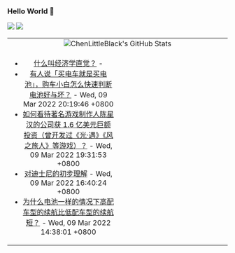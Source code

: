 ### Hello World 👋

[![](https://img.shields.io/badge/@ChenLittleBlack-1a6c81?style=flat&logo=java&logoColor=1a6c81&label=Java&colorA=ffffff)](https://www.java.com/)
[![](https://img.shields.io/badge/@ChenLittleBlack-41b883?style=flat&logo=vuedotjs&logoColor=41b883&label=Vue&colorA=ffffff)](https://cn.vuejs.org/)

<table>
<tr>
<td colspan="2" style="text-align: center;">
<img alt="ChenLittleBlack's GitHub Stats" src="https://github-readme-stats.vercel.app/api?username=ChenLittleBlack&show_icons=true&icon_color=CE1D2D&text_color=718096&bg_color=ffffff&hide_title=true" />
</td>
</tr>
<tr>
<td align="center" valign="middle">

<!-- START_SECTION:blog -->
* <a href='http://www.zhihu.com/question/399498141/answer/1281349035?utm_campaign=rss&utm_medium=rss&utm_source=rss&utm_content=title' target='_blank'>什么叫经济学直觉？</a> - 
* <a href='http://www.zhihu.com/question/520427167/answer/2381765753?utm_campaign=rss&utm_medium=rss&utm_source=rss&utm_content=title' target='_blank'>有人说「买电车就是买电池」，购车小白怎么快速判断电池好与坏？</a> - Wed, 09 Mar 2022 20:19:46 +0800
* <a href='http://www.zhihu.com/question/519952913/answer/2381704343?utm_campaign=rss&utm_medium=rss&utm_source=rss&utm_content=title' target='_blank'>如何看待著名游戏制作人陈星汉的公司获 1.6 亿美元巨额投资（曾开发过《光·遇》《风之旅人》等游戏）？</a> - Wed, 09 Mar 2022 19:31:53 +0800
* <a href='http://zhuanlan.zhihu.com/p/475390287?utm_campaign=rss&utm_medium=rss&utm_source=rss&utm_content=title' target='_blank'>对迪士尼的初步理解</a> - Wed, 09 Mar 2022 16:40:24 +0800
* <a href='http://www.zhihu.com/question/520434238/answer/2381230656?utm_campaign=rss&utm_medium=rss&utm_source=rss&utm_content=title' target='_blank'>为什么电池一样的情况下高配车型的续航比低配车型的续航短？</a> - Wed, 09 Mar 2022 14:38:01 +0800
<!-- END_SECTION:blog -->

</td>
<td valign="middle" width="50%">

<!-- START_SECTION:douban -->

<!-- END_SECTION:douban -->

</td>
</tr>
</table>
